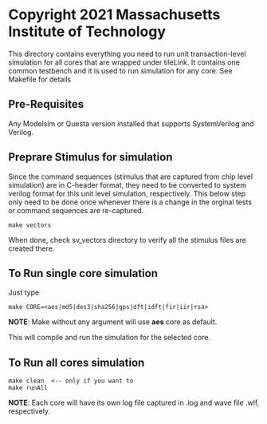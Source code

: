 # Copyright 2021 Massachusetts Institute of Technology #


This directory contains everything you need to run unit transaction-level simulation for all cores that are wrapped under tileLink.
It contains one common testbench and it is used to run simulation for any core. See Makefile for details

## Pre-Requisites ##

Any Modelsim or Questa version installed that supports SystemVerilog and Verilog.

## Preprare Stimulus for simulation ##

Since the command sequences (stimulus that are captured from chip level simulation) are in C-header format, they need to be converted to system verilog format for this unit level simulation, respectively. This below step only need to be done once whenever there is a change in the orginal tests or command sequences are re-captured.

```
make vectors
```
When done, check sv_vectors directory to verify all the stimulus files are created there.

## To Run single core simulation ##

Just type  

```
make CORE=<aes|md5|des3|sha256|gps|dft|idft|fir|iir|rsa>

```

**NOTE**: Make without any argument will use **aes** core as default.

This will compile and run the simulation for the selected core.

## To Run all cores simulation ##

```
make clean	<-- only if you want to
make runAll

```
**NOTE**: Each core will have its own log file captured in <core>.log and wave file <core>.wlf, respectively.




